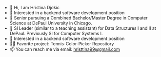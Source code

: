 - 👋 Hi, I am Hristina Djokic
- 👀 Interested in a backend software development position
- 🌱 Senior pursuing a Combined Bachelor/Master Degree in Computer Science at DePaul University in Chicago. 
- 🤝 SI Leader (similar to a teaching assistant) for Data Structures I and II at DePaul. Previously SI for Computer Systems I.
- 👀 Interested in a backend software development position
- 👩‍💻 Favorite project: Tennis-Color-Picker Repository
- 📫 You can reach me via email: hristtina99@gmail.com

<!---
hdjokic/hdjokic is a ✨ special ✨ repository because its `README.md` (this file) appears on your GitHub profile.
You can click the Preview link to take a look at your changes.
--->
